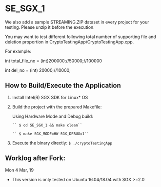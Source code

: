 # SE_SGX_1

We also add a sample STREAMING.ZIP dataset in every project for your testing.
Please unzip it before the execution.

You may want to test different following total number of supporting file and deletion proportion in CryptoTestingApp/CryptoTestingApp.cpp.

For example:

int total_file_no = (int)200000;//50000;//100000

int del_no = (int) 20000;//10000;

## How to Build/Execute the Application 
1. Install Intel(R) SGX SDK for Linux* OS
2. Build the project with the prepared Makefile:

   Using Hardware Mode and Debug build:
   
       `` $ cd SE_SGX_1 && make clean``
       
       `` $ make SGX_MODE=HW SGX_DEBUG=1``

3. Execute the binary directly:
  `
    $ ./cryptoTestingApp
  `

## Worklog after Fork:
Mon 4 Mar, 19
- This version is only tested on Ubuntu 16.04/18.04 with SGX >=2.0
